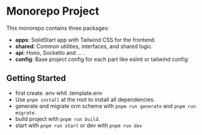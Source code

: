 # Monorepo Project

This monorepo contains three packages:

- **apps**: SolidStart app with Tailwind CSS for the frontend.
- **shared**: Common utilities, interfaces, and shared logic.
- **api**: Hono, SocketIo and ... .
- **config**: Base project config for each part like eslint or tailwind config

## Getting Started

- first create .env whit .template.env
- Use `pnpm install` at the root to install all dependencies.
- generate and migrate orm schema with `pnpm run generate` and `pnpm run migrate`.
- build project with `pnpm run build`.
- start with `pnpm run start` or dev with `pnpm run dev`
